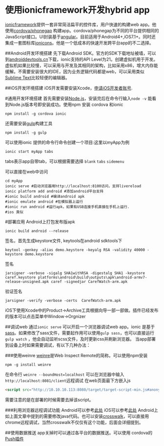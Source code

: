 # 使用ionicframework开发hybrid app

[ionicframework][1]提供一套非常简洁扁平的控件库，用户快速的构建web app。他使用[cordova/phonegap][2] 构建app。cordova/phonegap为不同的平台提供相同的JavaScript接口。UI封装基于[angular][3]。目前适用于Android4+,iOS7.1+。同时还集成一套图标库[ionicons][4]。他是一个低成本的快速开发跨平台app的不二选择。

##Android开发环境搭建
先下载Android SDK。官方的SDK下载地址被墙，可以到[androiddevtools.cn][5]下载，ionic支持的API Level为21。创建虚拟机用于开发。虚拟机如果比较慢，可以采用与开发及其相同的架构，比如采用x86，增大内存能缓解。不需要安装很大的IDE，因为业务逻辑代码都是web，可以采用类似[Sublime Text][6]比较轻便的编辑器。

##iOS开发环境搭建
iOS开发需要安装Xcode，[申请iOS开发者账号][7].

#通用开发环境搭建
首先需要安装[Node.js][8]，安装完后在命令行输入`node -v` 能看到Node.js版本号即安装成功。使用npm 安装 cordova 和ionic

```shell
npm install -g cordova ionic
```
还需要安装[gulp][9]构建工具
```shell
npm install -g gulp
```
可以使用ionic 提供的命令行命令创建一个项目:这里以myApp为例
```shell
ionic start myApp tabs
```
tabs表示app自带tab，可以根据需要选择 `blank` `tabs` `sidemenu`

可以直接在web中访问
```shell
cd myApp
ionic serve #启动浏览器用http://localhost:8100访问，支持livereload
ionic platform add android #添加android平台支持
#ionic build android #编译android apk
#ionic emulate android #在模拟器上运行
#ionic run android #运行apk，如果有USB连接手机直接在手机上运行.
#ios 类似
```

#部署应用
Android上打包发布版apk
```shell
ionic build android --release
```
签名，首先生成keystore文件, keytools在android sdktools下
```shell
keytool -genkey -alias demo.keystore -keyalg RSA -validity 40000 -keystore demo.keystore
```
签名
```shell
jarsigner -verbose -sigalg SHA1withRSA -digestalg SHA1 -keystore caref.keystore platforms\android\build\outputs\apk\android-armv7-release-unsigned.apk caref -signedjar CarefWatch-arm.apk
```
验证签名
```shell
jarsigner -verify -verbose -certs  CarefWatch-arm.apk
```
iOS下使用Xcode中的Product->Archive工具根据向导一部一部做。插件已经发布的版本可以点击菜单中Window->Orgnizer

##调试web
通过`ionic serve` 可以开启一个浏览器调试web app。ionic 是基于[sass][10]。如果修改了sass文件，需要起作用可以使用`gulp sass`，也可以直接运行`gulp watch` ，他会自动监听scss文件，及时更新css并刷新浏览器。
当app部署到设备上时如果需要调试，有以下几种办法：

###使用weinre
[weinre][11]是Web Inspect Remote的简称。可以使用npm安装
```shell
npm -g install weinre
```
在命令行
`weinre --boundHost=localhost`
可以在浏览器中输入`http://localhost:8081/client`远程调试
在web页面最下方嵌入js
```html
<script src="http://10.10.10.113:8080/target/target-script-min.js#anonymous"></script>
```
需要注意的是在部署的时候需要去掉该script。

###利用浏览器远程调试功能
Android可以参考[此处][12]
iOS可以参考[此处][13]
Android上如上面文章中提到的需要修改java代码。也可以安装[crosswalk][14]，可以直接用chrome远程调试，当然crosswalk不仅仅有这个功能，后面会详细提到。

##使用数据推送
app关掉时可以通过各平台的数据推送。可以使用 cordova的[Push插件][15]


  [1]: http://ionicframework.com/
  [2]: http://phonegap.com/
  [3]: https://angularjs.org/
  [4]: http://ionicons.com/
  [5]: http://www.androiddevtools.cn/
  [6]: http://sublimetext.com/
  [7]: https://developer.apple.com/devcenter/ios/index.action
  [8]: http://nodejs.org/
  [9]: http://gulpjs.com/
  [10]: http://sass-lang.com/
  [11]: http://people.apache.org/~pmuellr/weinre-docs/latest/Home.html
  [12]: https://developer.chrome.com/devtools/docs/remote-debugging
  [13]: https://developer.apple.com/library/safari/documentation/AppleApplications/Conceptual/Safari_Developer_Guide/GettingStarted/GettingStarted.html
  [14]: https://crosswalk-project.org/
  [15]: https://github.com/phonegap-build/PushPlugin